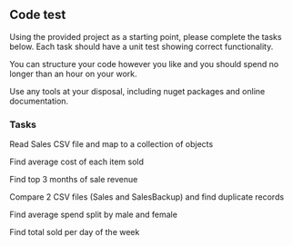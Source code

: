 ﻿## Code test

Using the provided project as a starting point, please complete the tasks below. Each task should have a unit test showing correct functionality.

You can structure your code however you like and you should spend no longer than an hour on your work.

Use any tools at your disposal, including nuget packages and online documentation.

### Tasks

Read Sales CSV file and map to a collection of objects

Find average cost of each item sold

Find top 3 months of sale revenue

Compare 2 CSV files (Sales and SalesBackup) and find duplicate records

Find average spend split by male and female

Find total sold per day of the week
